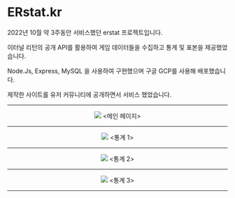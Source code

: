 # ERstat.kr

2022년 10월 약 3주동안 서비스했던 erstat 프로젝트입니다.

이터널 리턴의 공개 API를 활용하여 게임 데이터들을 수집하고 통계 및 표본을 제공했었습니다.

Node.Js, Express, MySQL 을 사용하여 구현했으며 구글 GCP를 사용해 배포했습니다.

제작한 사이트를 유저 커뮤니티에 공개하면서 서비스 했었습니다.


* * *
<p align="center">
  <img src="https://github.com/ms9849/erstat_legacy/assets/65911657/a61cd99c-585d-456c-a376-2a163804ee7e">   
  <메인 페이지>
</p>

* * *

<p align="center">
  <img src="https://github.com/ms9849/erstat_legacy/assets/65911657/64af1b55-461b-4fff-8375-52f7f704feae">   
  <통계 1>
</p>

* * *

<p align="center">
  <img src="https://github.com/ms9849/erstat_legacy/assets/65911657/de59c3b2-4125-4c80-ae6d-6481c63c1889">   
  <통계 2>
</p>

* * *

<p align="center">
  <img src="https://github.com/ms9849/erstat_legacy/assets/65911657/5fbf6d40-9938-4a35-a5a5-92959b929425">   
  <통계 3>
</p>

* * *



